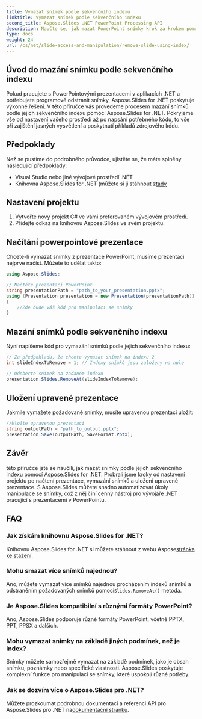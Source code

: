 ```yaml
---
title: Vymazat snímek podle sekvenčního indexu
linktitle: Vymazat snímek podle sekvenčního indexu
second_title: Aspose.Slides .NET PowerPoint Processing API
description: Naučte se, jak mazat PowerPoint snímky krok za krokem pomocí Aspose.Slides pro .NET. Náš průvodce poskytuje jasné pokyny a úplný zdrojový kód, který vám pomůže programově odstranit snímky podle jejich sekvenčního indexu.
type: docs
weight: 24
url: /cs/net/slide-access-and-manipulation/remove-slide-using-index/
---
```


## Úvod do mazání snímku podle sekvenčního indexu

Pokud pracujete s PowerPointovými prezentacemi v aplikacích .NET a potřebujete programově odstranit snímky, Aspose.Slides for .NET poskytuje výkonné řešení. V této příručce vás provedeme procesem mazání snímků podle jejich sekvenčního indexu pomocí Aspose.Slides for .NET. Pokryjeme vše od nastavení vašeho prostředí až po napsání potřebného kódu, to vše při zajištění jasných vysvětlení a poskytnutí příkladů zdrojového kódu.

## Předpoklady

Než se pustíme do podrobného průvodce, ujistěte se, že máte splněny následující předpoklady:

- Visual Studio nebo jiné vývojové prostředí .NET
-  Knihovna Aspose.Slides for .NET (můžete si ji stáhnout z[tady](https://releases.aspose.com/slides/net/)

## Nastavení projektu

1. Vytvořte nový projekt C# ve vámi preferovaném vývojovém prostředí.
2. Přidejte odkaz na knihovnu Aspose.Slides ve svém projektu.

## Načítání powerpointové prezentace

Chcete-li vymazat snímky z prezentace PowerPoint, musíme prezentaci nejprve načíst. Můžete to udělat takto:

```csharp
using Aspose.Slides;

// Načtěte prezentaci PowerPoint
string presentationPath = "path_to_your_presentation.pptx";
using (Presentation presentation = new Presentation(presentationPath))
{
    //Zde bude váš kód pro manipulaci se snímky
}
```

## Mazání snímků podle sekvenčního indexu

Nyní napíšeme kód pro vymazání snímků podle jejich sekvenčního indexu:

```csharp
// Za předpokladu, že chcete vymazat snímek na indexu 2
int slideIndexToRemove = 1; // Indexy snímků jsou založeny na nule

// Odeberte snímek na zadaném indexu
presentation.Slides.RemoveAt(slideIndexToRemove);
```

## Uložení upravené prezentace

Jakmile vymažete požadované snímky, musíte upravenou prezentaci uložit:

```csharp
//Uložte upravenou prezentaci
string outputPath = "path_to_output.pptx";
presentation.Save(outputPath, SaveFormat.Pptx);
```

## Závěr

této příručce jste se naučili, jak mazat snímky podle jejich sekvenčního indexu pomocí Aspose.Slides for .NET. Probrali jsme kroky od nastavení projektu po načtení prezentace, vymazání snímků a uložení upravené prezentace. S Aspose.Slides můžete snadno automatizovat úkoly manipulace se snímky, což z něj činí cenný nástroj pro vývojáře .NET pracující s prezentacemi v PowerPointu.

## FAQ

### Jak získám knihovnu Aspose.Slides for .NET?

 Knihovnu Aspose.Slides for .NET si můžete stáhnout z webu Aspose[stránka ke stažení](https://releases.aspose.com/slides/net/).

### Mohu smazat více snímků najednou?

 Ano, můžete vymazat více snímků najednou procházením indexů snímků a odstraněním požadovaných snímků pomocí`Slides.RemoveAt()` metoda.

### Je Aspose.Slides kompatibilní s různými formáty PowerPoint?

Ano, Aspose.Slides podporuje různé formáty PowerPoint, včetně PPTX, PPT, PPSX a dalších.

### Mohu vymazat snímky na základě jiných podmínek, než je index?

Snímky můžete samozřejmě vymazat na základě podmínek, jako je obsah snímku, poznámky nebo specifické vlastnosti. Aspose.Slides poskytuje komplexní funkce pro manipulaci se snímky, které uspokojí různé potřeby.

### Jak se dozvím více o Aspose.Slides pro .NET?

 Můžete prozkoumat podrobnou dokumentaci a referenci API pro Aspose.Slides pro .NET na[dokumentační stránku](https://reference.aspose.com/slides/net/).